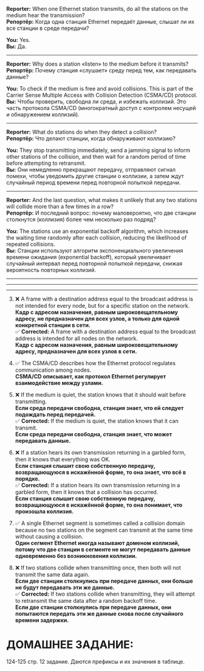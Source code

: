 **Reporter:** When one Ethernet station transmits, do all the stations on the medium hear the transmission?  
**Репортёр:** Когда одна станция Ethernet передаёт данные, слышат ли их все станции в среде передачи?

**You:** Yes.  
**Вы:** Да.

---

**Reporter:** Why does a station «listen» to the medium before it transmits?  
**Репортёр:** Почему станция «слушает» среду перед тем, как передавать данные?

**You:** To check if the medium is free and avoid collisions. This is part of the Carrier Sense Multiple Access with Collision Detection (CSMA/CD) protocol.  
**Вы:** Чтобы проверить, свободна ли среда, и избежать коллизий. Это часть протокола CSMA/CD (многократный доступ с контролем несущей и обнаружением коллизий).

---

**Reporter:** What do stations do when they detect a collision?  
**Репортёр:** Что делают станции, когда обнаруживают коллизию?

**You:** They stop transmitting immediately, send a jamming signal to inform other stations of the collision, and then wait for a random period of time before attempting to retransmit.  
**Вы:** Они немедленно прекращают передачу, отправляют сигнал помехи, чтобы уведомить другие станции о коллизии, а затем ждут случайный период времени перед повторной попыткой передачи.

---

**Reporter:** And the last question, what makes it unlikely that any two stations will collide more than a few times in a row?  
**Репортёр:** И последний вопрос: почему маловероятно, что две станции столкнутся (коллизия) более чем несколько раз подряд?

**You:** The stations use an exponential backoff algorithm, which increases the waiting time randomly after each collision, reducing the likelihood of repeated collisions.  
**Вы:** Станции используют алгоритм экспоненциального увеличения времени ожидания (exponential backoff), который увеличивает случайный интервал перед повторной попыткой передачи, снижая вероятность повторных коллизий.

---
---
---


   
3. ❌ A frame with a destination address equal to the broadcast address is not intended for every node, but for a specific station on the network.  
    **Кадр с адресом назначения, равным широковещательному адресу, не предназначен для всех узлов, а только для одной конкретной станции в сети.**  
    ✅ **Corrected:** A frame with a destination address equal to the broadcast address is intended for all nodes on the network.  
    **Кадр с адресом назначения, равным широковещательному адресу, предназначен для всех узлов в сети.**
    
4. ✅ The CSMA/CD describes how the Ethernet protocol regulates communication among nodes.  
    **CSMA/CD описывает, как протокол Ethernet регулирует взаимодействие между узлами.**
    
5. ❌ If the medium is quiet, the station knows that it should wait before transmitting.  
    **Если среда передачи свободна, станция знает, что ей следует подождать перед передачей.**  
    ✅ **Corrected:** If the medium is quiet, the station knows that it can transmit.  
    **Если среда передачи свободна, станция знает, что может передавать данные.**
    
6. ❌ If a station hears its own transmission returning in a garbled form, then it knows that everything was OK.  
    **Если станция слышит свою собственную передачу, возвращающуюся в искажённой форме, то она знает, что всё в порядке.**  
    ✅ **Corrected:** If a station hears its own transmission returning in a garbled form, then it knows that a collision has occurred.  
    **Если станция слышит свою собственную передачу, возвращающуюся в искажённой форме, то она понимает, что произошла коллизия.**
    
7. ✅ A single Ethernet segment is sometimes called a collision domain because no two stations on the segment can transmit at the same time without causing a collision.  
    **Один сегмент Ethernet иногда называют доменом коллизий, потому что две станции в сегменте не могут передавать данные одновременно без возникновения коллизии.**
    
8. ❌ If two stations collide when transmitting once, then both will not transmit the same data again.  
    **Если две станции столкнулись при передаче данных, они больше не будут передавать эти же данные.**  
    ✅ **Corrected:** If two stations collide when transmitting, they will attempt to retransmit the same data after a random backoff time.  
    **Если две станции столкнулись при передаче данных, они попытаются передать эти же данные снова после случайного времени задержки.**


# ДОМАШНЕЕ ЗАДАНИЕ:

124-125 стр. 12 задание. Даются префиксы и их значения в таблице.
